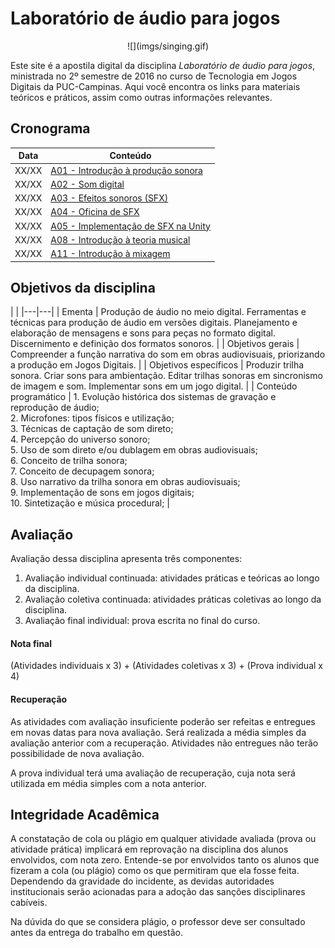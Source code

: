 # Laboratório de áudio para jogos

<center>![](imgs/singing.gif)</center>

Este site é a apostila digital da disciplina *Laboratório de áudio para jogos*, ministrada no 2º semestre de 2016 no curso de Tecnologia em Jogos Digitais da PUC-Campinas. Aqui você encontra os links para materiais teóricos e práticos, assim como outras informações relevantes.

## Cronograma

| Data | Conteúdo |
|---|---|
| XX/XX | [A01 - Introdução à produção sonora](aulas/a01-producao-sonora.md) |
| XX/XX | [A02 - Som digital](aulas/a02-som-digital.md) |
| XX/XX | [A03 - Efeitos sonoros (SFX)](aulas/a03-efeitos-sonoros.md) |
| XX/XX | [A04 - Oficina de SFX](aulas/04-oficina-sfx.md) |
| XX/XX | [A05 - Implementação de SFX na Unity](aulas/05-implementacao-sfx-unity.md) |
| XX/XX | [A08 - Introdução à teoria musical](aulas/08-intro-teoria-musical.md) |
| XX/XX | [A11 - Introdução à mixagem](aulas/11-intro-mixagem.md) |

## Objetivos da disciplina

| | 
|---|---|
| Ementa | Produção de áudio no meio digital. Ferramentas e técnicas para produção de áudio em versões digitais. Planejamento e elaboração de mensagens e sons para peças no formato digital. Discernimento e definição dos formatos sonoros. |
| Objetivos gerais | Compreender a função narrativa do som em obras audiovisuais, priorizando a produção em Jogos Digitais. |
| Objetivos específicos | Produzir trilha sonora. Criar sons para ambientação. Editar trilhas sonoras em sincronismo de imagem e som. Implementar sons em um jogo digital. |
| Conteúdo programático | 1. Evolução histórica dos sistemas de gravação e reprodução de áudio;<br/>2. Microfones: tipos físicos e utilização;<br/>3. Técnicas de captação de som direto;<br/>4. Percepção do universo sonoro;<br/>5. Uso de som direto e/ou dublagem em obras audiovisuais;<br/>6. Conceito de trilha sonora;<br/>7. Conceito de decupagem sonora;<br/>8. Uso narrativo da trilha sonora em obras audiovisuais;<br/>9. Implementação de sons em jogos digitais;<br/>10. Sintetização e música procedural; |

## Avaliação

Avaliação dessa disciplina apresenta três componentes:

1. Avaliação individual continuada: atividades práticas e teóricas ao longo da disciplina.
2. Avaliação coletiva continuada: atividades práticas coletivas ao longo da disciplina.
3. Avaliação final individual: prova escrita no final do curso.

#### Nota final  

(Atividades individuais x 3) + (Atividades coletivas x 3) + (Prova individual x 4)

#### Recuperação

As atividades com avaliação insuficiente poderão ser refeitas e entregues em novas datas para nova avaliação. Será realizada a média simples da avaliação anterior com a recuperação. Atividades não entregues não terão possibilidade de nova avaliação. 

A prova individual terá uma avaliação de recuperação, cuja nota será utilizada em média simples com a nota anterior.

## Integridade Acadêmica

A constatação de cola ou plágio em qualquer atividade avaliada (prova ou atividade prática) implicará em reprovação na disciplina dos alunos envolvidos, com nota zero. Entende-se por envolvidos tanto os alunos que fizeram a cola (ou plágio) como os que permitiram que ela fosse feita. Dependendo da gravidade do incidente, as devidas autoridades institucionais serão acionadas para a adoção das sanções disciplinares cabíveis. 

Na dúvida do que se considera plágio, o professor deve ser consultado antes da entrega do trabalho em questão.